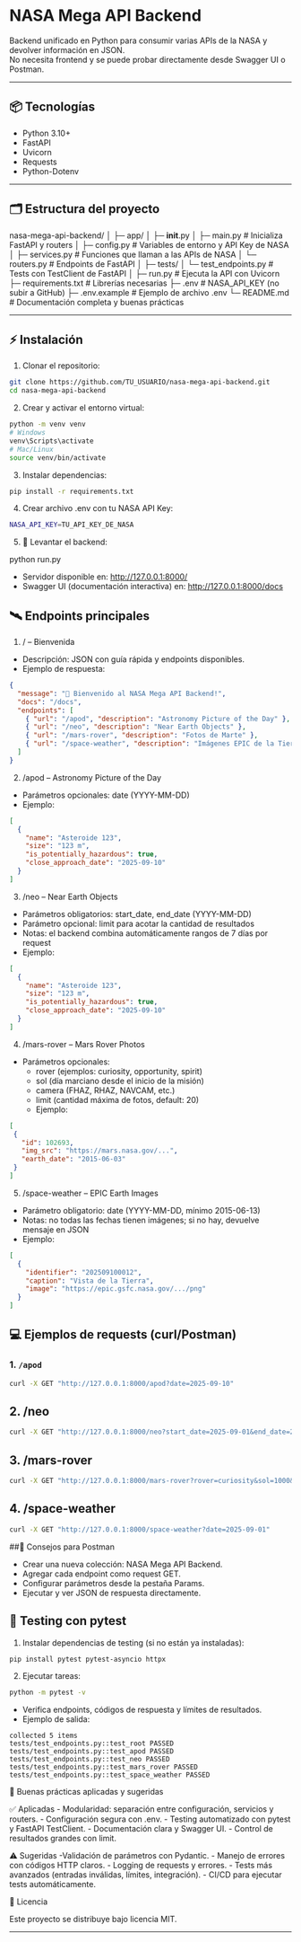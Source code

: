 # NASA Mega API Backend

Backend unificado en Python para consumir varias APIs de la NASA y devolver información en JSON.  
No necesita frontend y se puede probar directamente desde Swagger UI o Postman.

---

## 📦 Tecnologías

- Python 3.10+
- FastAPI
- Uvicorn
- Requests
- Python-Dotenv

---

## 🗂 Estructura del proyecto

nasa-mega-api-backend/
│
├─ app/
│   ├─ __init__.py
│   ├─ main.py        # Inicializa FastAPI y routers
│   ├─ config.py      # Variables de entorno y API Key de NASA
│   ├─ services.py    # Funciones que llaman a las APIs de NASA
│   └─ routers.py     # Endpoints de FastAPI
│
├─ tests/
│   └─ test_endpoints.py   # Tests con TestClient de FastAPI
│
├─ run.py             # Ejecuta la API con Uvicorn
├─ requirements.txt   # Librerías necesarias
├─ .env               # NASA_API_KEY (no subir a GitHub)
├─ .env.example       # Ejemplo de archivo .env
└─ README.md          # Documentación completa y buenas prácticas


---

## ⚡ Instalación

1. Clonar el repositorio:

```bash
git clone https://github.com/TU_USUARIO/nasa-mega-api-backend.git
cd nasa-mega-api-backend
```

2. Crear y activar el entorno virtual:
```bash
python -m venv venv
# Windows
venv\Scripts\activate
# Mac/Linux
source venv/bin/activate

```
3. Instalar dependencias:
   
```bash
pip install -r requirements.txt
```

4. Crear archivo .env con tu NASA API Key:
   
```bash
NASA_API_KEY=TU_API_KEY_DE_NASA
```

5. 🚀 Levantar el backend:

python run.py
- Servidor disponible en: http://127.0.0.1:8000/
- Swagger UI (documentación interactiva) en: http://127.0.0.1:8000/docs


## 🛰 Endpoints principales

1. / – Bienvenida

- Descripción: JSON con guía rápida y endpoints disponibles.
- Ejemplo de respuesta:

```json
{
  "message": "🚀 Bienvenido al NASA Mega API Backend!",
  "docs": "/docs",
  "endpoints": [
    { "url": "/apod", "description": "Astronomy Picture of the Day" },
    { "url": "/neo", "description": "Near Earth Objects" },
    { "url": "/mars-rover", "description": "Fotos de Marte" },
    { "url": "/space-weather", "description": "Imágenes EPIC de la Tierra" }
  ]
}
```

2. /apod – Astronomy Picture of the Day

- Parámetros opcionales: date (YYYY-MM-DD)
- Ejemplo:
```json
[
  {
    "name": "Asteroide 123",
    "size": "123 m",
    "is_potentially_hazardous": true,
    "close_approach_date": "2025-09-10"
  }
]
```

3. /neo – Near Earth Objects

- Parámetros obligatorios: start_date, end_date (YYYY-MM-DD)
- Parámetro opcional: limit para acotar la cantidad de resultados
- Notas: el backend combina automáticamente rangos de 7 días por request
- Ejemplo:
```json
[
  {
    "name": "Asteroide 123",
    "size": "123 m",
    "is_potentially_hazardous": true,
    "close_approach_date": "2025-09-10"
  }
]
```

4. /mars-rover – Mars Rover Photos

- Parámetros opcionales:
  - rover (ejemplos: curiosity, opportunity, spirit)
  - sol (día marciano desde el inicio de la misión)
  - camera (FHAZ, RHAZ, NAVCAM, etc.)
  - limit (cantidad máxima de fotos, default: 20)
  - Ejemplo:
 ```json
[
  {
    "id": 102693,
    "img_src": "https://mars.nasa.gov/...",
    "earth_date": "2015-06-03"
  }
]
 ```

 
5. /space-weather – EPIC Earth Images

- Parámetro obligatorio: date (YYYY-MM-DD, mínimo 2015-06-13)
- Notas: no todas las fechas tienen imágenes; si no hay, devuelve mensaje en JSON
- Ejemplo:
```json
[
  {
    "identifier": "202509100012",
    "caption": "Vista de la Tierra",
    "image": "https://epic.gsfc.nasa.gov/.../png"
  }
]
```


## 💻 Ejemplos de requests (curl/Postman)

### 1. `/apod`

```bash
curl -X GET "http://127.0.0.1:8000/apod?date=2025-09-10"
```

## 2. /neo

```bash
curl -X GET "http://127.0.0.1:8000/neo?start_date=2025-09-01&end_date=2025-09-07&limit=10"
```

## 3. /mars-rover

```bash
curl -X GET "http://127.0.0.1:8000/mars-rover?rover=curiosity&sol=1000&camera=FHAZ&limit=5"
```

## 4. /space-weather

```bash
curl -X GET "http://127.0.0.1:8000/space-weather?date=2025-09-01"
```

##🔹 Consejos para Postman

- Crear una nueva colección: NASA Mega API Backend.
- Agregar cada endpoint como request GET.
- Configurar parámetros desde la pestaña Params.
- Ejecutar y ver JSON de respuesta directamente.

## 🧪 Testing con pytest

1. Instalar dependencias de testing (si no están ya instaladas):
```bash
pip install pytest pytest-asyncio httpx
```

2. Ejecutar tareas:

```bash
python -m pytest -v
```
- Verifica endpoints, códigos de respuesta y límites de resultados.
- Ejemplo de salida:
```arduino
collected 5 items
tests/test_endpoints.py::test_root PASSED
tests/test_endpoints.py::test_apod PASSED
tests/test_endpoints.py::test_neo PASSED
tests/test_endpoints.py::test_mars_rover PASSED
tests/test_endpoints.py::test_space_weather PASSED
```

🌟 Buenas prácticas aplicadas y sugeridas

  ✅ Aplicadas
    - Modularidad: separación entre configuración, servicios y routers.
    - Configuración segura con .env.
    - Testing automatizado con pytest y FastAPI TestClient.
    - Documentación clara y Swagger UI.
    - Control de resultados grandes con limit.

⚠️ Sugeridas
    -Validación de parámetros con Pydantic.
    - Manejo de errores con códigos HTTP claros.
    - Logging de requests y errores.
    - Tests más avanzados (entradas inválidas, límites, integración).
    - CI/CD para ejecutar tests automáticamente.

📝 Licencia

Este proyecto se distribuye bajo licencia MIT.

---
